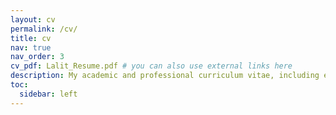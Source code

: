 ```yaml
---
layout: cv
permalink: /cv/
title: cv
nav: true
nav_order: 3
cv_pdf: Lalit_Resume.pdf # you can also use external links here
description: My academic and professional curriculum vitae, including education, research experience, publications, and technical skills.
toc:
  sidebar: left
---
```

